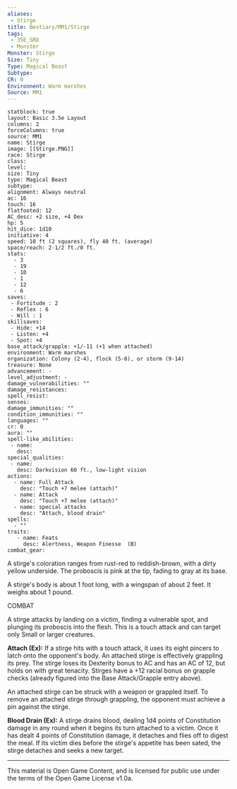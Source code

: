 ```yaml
---
aliases:
 - Stirge
title: Bestiary/MM1/Stirge
tags: 
 - 35E_SRD
 - Monster
Monster: Stirge
Size: Tiny
Type: Magical Beast
Subtype: 
CR: 0
Environnent: Warm marshes
Source: MM1
---
```


```statblock
statblock: true
layout: Basic 3.5e Layout
columns: 2
forceColumns: true
source: MM1 
name: Stirge
image: [[Stirge.PNG]]
race: Stirge
class: 
level: 
size: Tiny
type: Magical Beast
subtype: 
alignment: Always neutral
ac: 16
touch: 16
flatfooted: 12
AC_desc: +2 size, +4 Dex
hp: 5
hit_dice: 1d10
initiative: 4
speed: 10 ft (2 squares), fly 40 ft. (average)
space/reach: 2-1/2 ft./0 ft.
stats:
  - 3
  - 19
  - 10
  - 1
  - 12
  - 6
saves:
 - Fortitude : 2
 - Reflex : 6
 - Will : 1
skillsaves:
 - Hide: +14
 - Listen: +4
 - Spot: +4
base_attack/grapple: +1/-11 (+1 when attached)
environment: Warm marshes
organization: Colony (2-4), flock (5-8), or storm (9-14)
treasure: None
advancement: -
level_adjustment: -
damage_vulnerabilities: ""
damage_resistances: 
spell_resist: 
senses: 
damage_immunities: ""
condition_immunities: ""
languages: ""
cr: 0
aura: ""
spell-like_abilities:
 - name: 
   desc: 
special_qualities:
 - name:
   desc: Darkvision 60 ft., low-light vision
actions:
  - name: Full Attack
    desc: "Touch +7 melee (attach)"
  - name: Attack
    desc: "Touch +7 melee (attach)"
  - name: special attacks
    desc: "Attach, blood drain"
spells:
  - ""
traits:
   - name: Feats
     desc: Alertness, Weapon Finesse  (B)
combat_gear:  
```


A stirge's coloration ranges from rust-red to reddish-brown, with a dirty yellow underside. The proboscis is pink at the tip, fading to gray at its base.

A stirge's body is about 1 foot long, with a wingspan of about 2 feet. It weighs about 1 pound.

COMBAT

A stirge attacks by landing on a victim, finding a vulnerable spot, and plunging its proboscis into the flesh. This is a touch attack and can target only Small or larger creatures.


**Attach (Ex):** If a stirge hits with a touch attack, it uses its eight pincers to latch onto the opponent's body. An attached stirge is effectively grappling its prey. The stirge loses its Dexterity bonus to AC and has an AC of 12, but holds on with great tenacity. Stirges have a +12 racial bonus on grapple checks (already figured into the Base Attack/Grapple entry above).

An attached stirge can be struck with a weapon or grappled itself. To remove an attached stirge through grappling, the opponent must achieve a pin against the stirge.


**Blood Drain (Ex):** A stirge drains blood, dealing 1d4 points of Constitution damage in any round when it begins its turn attached to a victim. Once it has dealt 4 points of Constitution damage, it detaches and flies off to digest the meal. If its victim dies before the stirge's appetite has been sated, the stirge detaches and seeks a new target.

---

This material is Open Game Content, and is licensed for public use under the terms of the Open Game License v1.0a.
